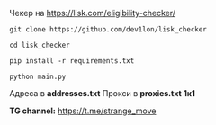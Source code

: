 Чекер на https://lisk.com/eligibility-checker/

```
git clone https://github.com/dev1lon/lisk_checker
```

```
cd lisk_checker
```

```pip install -r requirements.txt```

```python main.py```

Адреса в **addresses.txt** 
Прокси в **proxies.txt**
**1к1** 

**TG channel:** https://t.me/strange_move